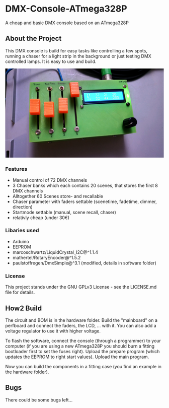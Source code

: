 # DMX-Console-ATmega328P

A cheap and basic DMX console based on an ATmega328P

## About the Project

This DMX console is build for easy tasks like controlling a few spots, running a chaser for a light strip in the background or just testing DMX controlled lamps.
It is easy to use and build.

![finish](./hardware/case/finish.jpg "DMX-Controller")

### Features

* Manual control of 72 DMX channels
* 3 Chaser banks which each contains 20 scenes, that stores the first 8 DMX channels
* Alltogether 60 Scenes store- and recallable
* Chaser parameter with faders settable (scenetime, fadetime, dimmer, direction)
* Startmode settable (manual, scene recall, chaser)
* relativly cheap (under 30€)

### Libaries used

* Arduino
* EEPROM
* marcoschwartz/LiquidCrystal_I2C@^1.1.4
* mathertel/RotaryEncoder@^1.5.2
* paulstoffregen/DmxSimple@^3.1 (modified, details in software folder)

### License

This project stands under the GNU GPLv3 License - see the LICENSE.md file for details.

## How2 Build

The circuit and BOM is in the hardware folder.
Build the "mainboard" on a perfboard and connect the faders, the LCD, ... with it.
You can also add a voltage regulator to use it with higher voltage.

To flash the software, connect the console (through a programmer) to your computer (if you are using a new ATmega328P you should burn a fitting bootloader first to set the fuses right).
Upload the prepare program (which updates the EEPROM to right start values).
Upload the main program.

Now you can build the components in a fitting case (you find an example in the hardware folder).

## Bugs

There could be some bugs left...
